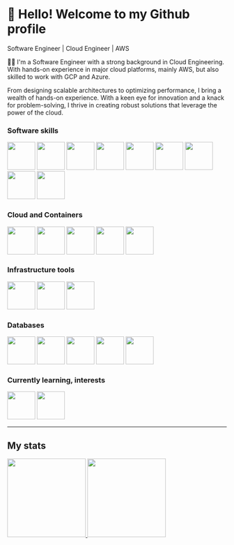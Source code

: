 # 👋 Hello! Welcome to my Github profile

Software Engineer | Cloud Engineer | AWS

👨‍💻 I'm a Software Engineer with a strong background in Cloud Engineering. With hands-on experience in major cloud platforms, mainly AWS, but also skilled to work with GCP and Azure.

From designing scalable architectures to optimizing performance, I bring a wealth of hands-on experience. With a keen eye for innovation and a knack for problem-solving, I thrive in creating robust solutions that leverage the power of the cloud.

### Software skills

<img src="https://cdn.jsdelivr.net/gh/devicons/devicon/icons/javascript/javascript-original.svg" width="64" height="64"/>

<img src="https://cdn.jsdelivr.net/gh/devicons/devicon/icons/java/java-original.svg" width="64" height="64"/>

<img src="https://cdn.jsdelivr.net/gh/devicons/devicon/icons/dotnetcore/dotnetcore-original.svg" width="64" height="64"/>

<img src="https://cdn.jsdelivr.net/gh/devicons/devicon/icons/android/android-original.svg" width="64" height="64"/>

<img src="https://cdn.jsdelivr.net/gh/devicons/devicon/icons/python/python-original.svg" width="64" height="64"/>

<img src="https://cdn.jsdelivr.net/gh/devicons/devicon/icons/nodejs/nodejs-original-wordmark.svg" width="64" height="64"/>

<img src="https://cdn.jsdelivr.net/gh/devicons/devicon/icons/git/git-original.svg" width="64" height="64"/>

<img src="https://cdn.jsdelivr.net/gh/devicons/devicon/icons/bitbucket/bitbucket-original-wordmark.svg" width="64" height="64"/>

<img src="https://cdn.jsdelivr.net/gh/devicons/devicon/icons/gitlab/gitlab-original-wordmark.svg" width="64" height="64"/>

### Cloud and Containers

<img src="https://cdn.jsdelivr.net/gh/devicons/devicon/icons/amazonwebservices/amazonwebservices-plain-wordmark.svg" width="64" height="64"/>

<img src="https://cdn.jsdelivr.net/gh/devicons/devicon/icons/azure/azure-original-wordmark.svg" width="64" height="64"/>

<img src="https://cdn.jsdelivr.net/gh/devicons/devicon/icons/googlecloud/googlecloud-original-wordmark.svg" width="64" height="64"/>

<img src="https://cdn.jsdelivr.net/gh/devicons/devicon/icons/docker/docker-original-wordmark.svg" width="64" height="64"/>

<img src="https://cdn.jsdelivr.net/gh/devicons/devicon/icons/kubernetes/kubernetes-plain-wordmark.svg" width="64" height="64"/>

### Infrastructure tools

<img src="https://cdn.jsdelivr.net/gh/devicons/devicon/icons/terraform/terraform-original-wordmark.svg" width="64" height="64"/>

<img src="https://cdn.jsdelivr.net/gh/devicons/devicon/icons/bash/bash-original.svg" width="64" height="64"/>

<img src="https://cdn.jsdelivr.net/gh/devicons/devicon/icons/ansible/ansible-original.svg" width="64" height="64"/>

### Databases

<img src="https://cdn.jsdelivr.net/gh/devicons/devicon/icons/mysql/mysql-original-wordmark.svg" width="64" height="64"/>

<img src="https://cdn.jsdelivr.net/gh/devicons/devicon/icons/postgresql/postgresql-original.svg" width="64" height="64"/>

<img src="https://cdn.jsdelivr.net/gh/devicons/devicon/icons/microsoftsqlserver/microsoftsqlserver-plain-wordmark.svg" width="64" height="64"/>

<img src="https://cdn.jsdelivr.net/gh/devicons/devicon/icons/mongodb/mongodb-original-wordmark.svg" width="64" height="64"/>

<img src="https://cdn.jsdelivr.net/gh/devicons/devicon/icons/firebase/firebase-plain-wordmark.svg" width="64" height="64"/>

### Currently learning, interests

<img src="https://cdn.jsdelivr.net/gh/devicons/devicon/icons/go/go-original.svg" width="64" height="64"/>

<img src="https://cdn.jsdelivr.net/gh/devicons/devicon/icons/rust/rust-plain.svg" width="64" height="64"/>

---

## My stats

<div>
<a href="https://github.com/csancor">
<img height="180em" src="https://github-readme-stats.vercel.app/api/top-langs/?username=csancor&layout=compact&langs_count=7&theme=dracula"/>
<img height="180em" src="https://github-readme-stats.vercel.app/api?username=csancor&show_icons=true&theme=dracula&include_all_commits=true&count_private=true"/>
</div>

